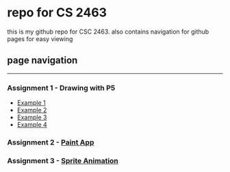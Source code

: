 # repo for CS 2463

this is my github repo for CSC 2463. also contains navigation for github pages for easy viewing

## page navigation

---

### Assignment 1 - Drawing with P5

- [Example 1](https://ashaid.github.io/csc_2463/assignment%201/example-1/index.html)
- [Example 2](https://ashaid.github.io/csc_2463/assignment%201/example-2/index.html)
- [Example 3](https://ashaid.github.io/csc_2463/assignment%201/example-3/index.html)
- [Example 4](https://ashaid.github.io/csc_2463/assignment%201/example-4/index.html)

### Assignment 2 - [Paint App](assignment%202/index.html)

### Assignment 3 - [Sprite Animation](assignment%203/index.html)
